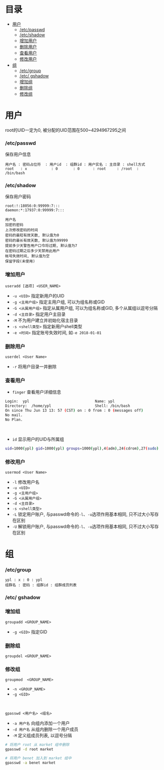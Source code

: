 # 目录
- [用户](#用户)
    - [/etc/passwd](#etcpasswd)
    - [/etc/shadow](#etcshadow)
    - [增加用户](#增加用户)
    - [删除用户](#删除用户)
    - [查看用户](#查看用户)
    - [修改用户](#修改用户)
- [组](#组)
    - [/etc/group](#etcgroup)
    - [/etc/ gshadow](#etc-gshadow)
    - [增加组](#增加组)
    - [删除组](#删除组)
    - [修改组](#修改组)



<!-- = = = = = = = = = = = = = = = = = = = = = = = = = = = = = = = = = = = = = = = = = = = = = = = = = = = = = = = = = = = = -->
<!-- = = = = = = = = = = = = = = = = = = = = = = = = = = = = = = = = = = = = = = = = = = = = = = = = = = = = = = = = = = = = -->



# 用户
root的UID一定为0, 被分配的UID范围在500\~4294967295之间  

### /etc/passwd
保存用户信息  
```
用户名 : 密码占位符  : 用户id  : 组群id : 用户实名 : 主目录 : shell方式
root   : x           : 0       : 0      : root     : /root  : /bin/bash
```

### /etc/shadow
保存用户密码  
```
root:!:18056:0:99999:7:::
daemon:*:17937:0:99999:7:::

用户名 
加密的密码 
上次修改密码的时间 
密码的最短有效天数, 默认值为0
密码的最长有效天数, 默认值为99999
提前多少天警告用户口令将过期, 默认值为7
在密码过期之后多少天禁用此用户
帐号失效时间, 默认值为空
保留字段(未使用)
```

### 增加用户
`useradd [选项] <USER_NAME>`  
* `-u <UID>` 指定新用户的UID
* `-g <主用户组>` 指定主用户组, 可以为组名称或GID
* `-G <从属用户组>` 指定从属用户组, 可以为组名称或GID, 多个从属组以逗号分隔
* `-d <主目录>` 指定用户主目录
* `-M` 不为用户建立并初始化宿主目录
* `-s <shell类型>` 指定新用户shell类型
* `-e <时间>` 指定账号失效时间, 如`-e 2018-01-01`

### 删除用户
`userdel <User Name>`  
* `-r` 将用户目录一并删除

### 查看用户
* `finger` 查看用户详细信息  
```sh
Login:  ypl                              Name: ypl
Directory:  /home/ypl                    Shell: /bin/bash
On since Thu Jun 13 13: 57 (CST) on : 0 from : 0 (messages off)
No mail.
No Plan.
```

<br>

* `id` 显示用户的UID与所属组  
```sh
uid=1000(ypl) gid=1000(ypl) groups=1000(ypl),4(adm),24(cdrom),27(sudo),30(dip),46(plugdev),116(lpadmin),126(sambashare)
```


### 修改用户
`usermod <User Name>`
* `-l` 修改用户名
* `-u <UID>` 
* `-g <主用户组>`
* `-G <从属用户组>`
* `-d <主目录>`
* `-s <shell类型>`
* `-L` 锁定用户账户, 与passwd命令的`-l`、`-u`选项作用基本相同, 只不过大小写存在区别 
* `-U` 解锁用户账户, 与passwd命令的`-l`、`-u`选项作用基本相同, 只不过大小写存在区别 



<!-- = = = = = = = = = = = = = = = = = = = = = = = = = = = = = = = = = = = = = = = = = = = = = = = = = = = = = = = = = = = = -->
<!-- = = = = = = = = = = = = = = = = = = = = = = = = = = = = = = = = = = = = = = = = = = = = = = = = = = = = = = = = = = = = -->



# 组
### /etc/group
```
ypl : x : 0 : ypl
组群名 : 密码 : 组群id : 组群成员列表
```

### /etc/ gshadow

### 增加组
`groupadd <GROUP_NAME> `
* `-g <GID>` 指定GID

### 删除组
`groupdel <GROUP_NAME>`

### 修改组
`groupmod  <GROUP_NAME>`
* `-n <GROUP_NAME>`
* `-g <GID>`

<br>

`gpasswd <用户名> <组名>`
* `-a 用户名` 向组内添加一个用户
* `-d 用户名` 从组内删除一个用户成员
* `-M` 定义组成员列表, 以逗号分隔

```sh
# 将用户 root 从 market 组中删除
gpasswd -d root market

# 将用户 benet 加入到 market 组中
gpasswd -a benet market
```
